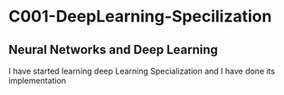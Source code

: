 # C001-DeepLearning-Specilization
## Neural Networks and Deep Learning
I have started learning deep Learning Specialization and I have done its implementation
